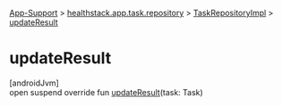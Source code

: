 
[App-Support](../../../index.html) > [healthstack.app.task.repository](../index.html) > [TaskRepositoryImpl](index.html) > [updateResult](update-result.html)



# updateResult



[androidJvm]\
open suspend override fun [updateResult](update-result.html)(task: Task)




